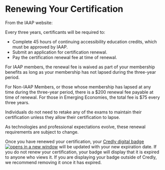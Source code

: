 # Renewing Your Certification

From the IAAP website:

Every three years, certificants will be required to:

* Complete 45 hours of continuing accessibility education credits, which must be approved by IAAP.
* Submit an application for certification renewal.
* Pay the certification renewal fee at time of renewal.

For IAAP members, the renewal fee is waived as part of your membership benefits as long as your membership has not lapsed during the three-year period.

For Non-IAAP Members, or those whose membership has lapsed at any time during the three-year period, there is a $200 renewal fee payable at time of renewal. For those in Emerging Economies, the total fee is $75 every three years.

Individuals do not need to retake any of the exams to maintain their certification unless they allow their certification to lapse.

As technologies and professional expectations evolve, these renewal requirements are subject to change.&#x20;

Once you have renewed your certification, your [Credly digital badge ![opens in a new window](https://dequeuniversity.com/assets/images/template/courses2014/new-window.png)](https://www.accessibilityassociation.org/s/certification-badges) will be updated with your new expiration date. If you do not renew your certification, your badge will display that it is expired to anyone who views it. If you are displaying your badge outside of Credly, we recommend removing it once it has expired.
